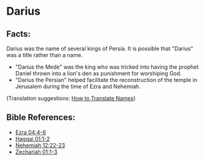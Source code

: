 # Darius #

## Facts: ##

Darius was the name of several kings of Persia. It is possible that "Darius" was a title rather than a name.
 * "Darius the Mede" was the king who was tricked into having the prophet Daniel thrown into a lion's den as punishment for worshiping God.
 * "Darius the Persian" helped facilitate the reconstruction of the temple in Jerusalem during the time of Ezra and Nehemiah.

(Translation suggestions: [How to Translate Names](en/ta-vol1/translate/man/translate-names))



## Bible References: ##

* [Ezra 04:4-6](en/tn/ezr/help/04/04)
* [Haggai 01:1-2](en/tn/hag/help/01/01)
* [Nehemiah 12:22-23](en/tn/neh/help/12/22)
* [Zechariah 01:1-3](en/tn/zec/help/01/01)